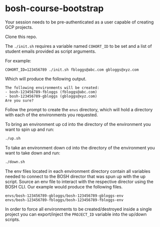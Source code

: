 # bosh-course-bootstrap

Your session needs to be pre-authenticated as a user capable of creating GCP projects.

Clone this repo.

The `./init.sh` requires a variable named `COHORT_ID` to be set and a list of student emails provided as script
arguments.

For example:
```
COHORT_ID=123456789 ./init.sh fbloggs@abc.com gbloggs@xyz.com
```

Which will produce the following output.
```
The following environments will be created:
- bosh-123456789-fbloggs (fbloggs@abc.com)
- bosh-123456789-gbloggs (gbloggs@xyz.com)
Are you sure?
```

Follow the prompt to create the `envs` directory, which will hold a directory with each of the environments you
requested.



To bring an  environment up cd into the directory of the environment you want to spin up  and run:
```bash
./up.sh
```

To take an environment down cd into the directory of the environment you want to take down and run:
```bash
./down.sh
```

The env files located in each environment directory contain all variables needed to connect to the BOSH director that
was spun up with the up script.
Source an env file to interact with the respective director using the BOSH CLI.
Our example would produce the following files.

```
envs/bosh-123456789-gbloggs/bosh-123456789-gbloggs-env
envs/bosh-123456789-fbloggs/bosh-123456789-fbloggs-env
```

In order to force all environments to be created/destroyed inside a single project you can export/inject the
`PROJECT_ID` variable into the up/down scripts.
